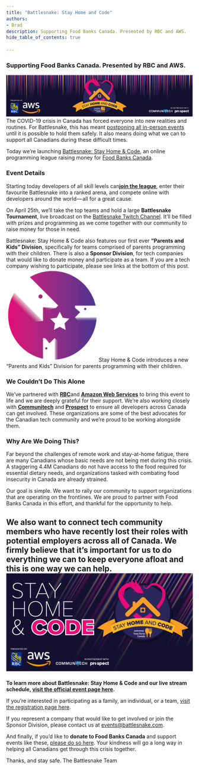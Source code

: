 ```yaml
---
title: "Battlesnake: Stay Home and Code"
authors:
- Brad
description: Supporting Food Banks Canada. Presented by RBC and AWS.
hide_table_of_contents: true

---
```


### Supporting Food Banks Canada. Presented by RBC and AWS.
![](./img/1-lZp6WvEzPnFrFcXMwtsubw.png)
The COVID-19 crisis in Canada has forced everyone into new realities and routines. For Battlesnake, this has meant [postponing all in-person events](https://medium.com/battlesnake/battlesnake-victoria-2020-postponed-8bf51b38c20f) until it is possible to hold them safely. It also means doing what we can to support all Canadians during these difficult times.

<!--truncate-->

Today we’re launching [Battlesnake: Stay Home & Code](https://play.battlesnake.com/events/stay-home-and-code/), an online programming league raising money for [Food Banks Canada](https://www.foodbankscanada.ca/).

### Event Details

Starting today developers of all skill levels can[**join the league**](https://play.battlesnake.com/events/stay-home-and-code/), enter their favourite Battlesnake into a ranked arena, and compete online with developers around the world — all for a great cause.

On April 25th, we’ll take the top teams and hold a large **Battlesnake Tournament**, live broadcast on the [Battlesnake Twitch Channel](https://twitch.tv/BattlesnakeOfficial). It’ll be filled with prizes and programming as we come together with our community to raise money for those in need.

Battlesnake: Stay Home & Code also features our first ever **“Parents and Kids” Division**, specifically for teams comprised of parents programming with their children. There is also a **Sponsor Division**, for tech companies that would like to donate money and participate as a team. If you are a tech company wishing to participate, please see links at the bottom of this post.
![](./img/1-FI7YRcufy_rhLnQyAyjjzA.png)Stay Home & Code introduces a new “Parents and Kids” Division for parents programming with their children.
### We Couldn’t Do This Alone

We’ve partnered with [**RBC**](https://www.rbcroyalbank.com/personal.html)and [**Amazon Web Services**](https://aws.amazon.com/) to bring this event to life and we are deeply grateful for their support. We’re also working closely with [**Communitech**](https://www.communitech.ca/) and [**Prospect**](https://www.prospect.fyi/) to ensure all developers across Canada can get involved. These organizations are some of the best advocates for the Canadian tech community and we’re proud to be working alongside them.

### Why Are We Doing This?

Far beyond the challenges of remote work and stay-at-home fatigue, there are many Canadians whose basic needs are not being met during this crisis. A staggering 4.4M Canadians do not have access to the food required for essential dietary needs, and organizations tasked with combating food insecurity in Canada are already strained.

Our goal is simple. We want to rally our community to support organizations that are operating on the frontlines. We are proud to partner with Food Banks Canada in this effort, and thankful for the opportunity to help.

We also want to connect tech community members who have recently lost their roles with potential employers across all of Canada. We firmly believe that it’s important for us to do everything we can to keep everyone afloat and this is one way we can help.
![](./img/1-25CWFyVzl42Dcjxq6yTKGA.png)
---

**To learn more about Battlesnake: Stay Home & Code and our live stream schedule, **[**visit the official event page here**](https://play.battlesnake.com/events/stay-home-and-code/)**.**

If you’re interested in participating as a family, an individual, or a team, [visit the registration page here](https://play.battlesnake.com/events/stay-home-and-code/).

If you represent a company that would like to get involved or join the Sponsor Division, please contact us at [events@battlesnake.com](mailto:events@battlesnake.com).

And finally, if you’d like to **donate to Food Banks Canada** and support events like these, [please do so here](https://foodbankscanada.akaraisin.com/Donation/Event/DonationInfo.aspx?seid=22130&amp;mid=48). Your kindness will go a long way in helping all Canadians get through this crisis together.

Thanks, and stay safe.
The Battlesnake Team
